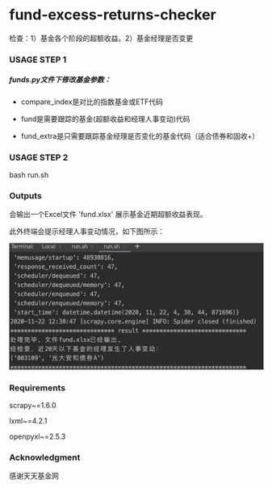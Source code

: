 # fund-excess-returns-checker
检查：1）基金各个阶段的超额收益。2）基金经理是否变更

### USAGE STEP 1
##### funds.py文件下修改基金参数：

* compare_index是对比的指数基金或ETF代码

* fund是需要跟踪的基金(超额收益和经理人事变动)代码

* fund_extra是只需要跟踪基金经理是否变化的基金代码（适合债券和固收+）

### USAGE STEP 2
bash run.sh

### Outputs
会输出一个Excel文件 'fund.xlsx' 展示基金近期超额收益表现。

此外终端会提示经理人事变动情况，如下图所示：

![avatar](./img/pic.png)


### Requirements
scrapy~=1.6.0

lxml~=4.2.1

openpyxl~=2.5.3

### Acknowledgment
感谢天天基金网